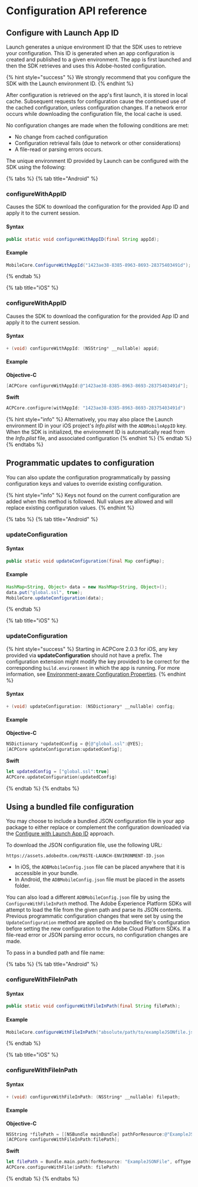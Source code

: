 # Configuration API reference

## Configure with Launch App ID

Launch generates a unique environment ID that the SDK uses to retrieve your configuration. This ID is generated when an app configuration is created and published to a given environment. The app is first launched and then the SDK retrieves and uses this Adobe-hosted configuration.

{% hint style="success" %}
We strongly recommend that you configure the SDK with the Launch environment ID.
{% endhint %}

After configuration is retrieved on the app's first launch, it is stored in local cache. Subsequent requests for configuration cause the continued use of the cached configuration, unless configuration changes. If a network error occurs while downloading the configuration file, the local cache is used.

No configuration changes are made when the following conditions are met:

* No change from cached configuration
* Configuration retrieval fails \(due to network or other considerations\)
* A file-read or parsing errors occurs.

The unique environment ID provided by Launch can be configured with the SDK using the following:

{% tabs %}
{% tab title="Android" %}
### configureWithAppID

Causes the SDK to download the configuration for the provided App ID and apply it to the current session.

#### Syntax

```java
public static void configureWithAppID(final String appId);
```

#### Example

```java
MobileCore.ConfigureWithAppId("1423ae38-8385-8963-8693-28375403491d");
```
{% endtab %}

{% tab title="iOS" %}
### configureWithAppID

Causes the SDK to download the configuration for the provided App ID and apply it to the current session.

#### Syntax

```objectivec
+ (void) configureWithAppId: (NSString* __nullable) appid;
```

#### Example

**Objective-C**

```objectivec
[ACPCore configureWithAppId:@"1423ae38-8385-8963-8693-28375403491d"];
```

**Swift**

```swift
ACPCore.configure(withAppId: "1423ae38-8385-8963-8693-28375403491d")
```

{% hint style="info" %}
Alternatively, you may also place the Launch environment ID in your iOS project's _Info.plist_ with the `ADBMobileAppID` key. When the SDK is initialized, the environment ID is automatically read from the _Info.plist_ file, and associated configuration
{% endhint %}
{% endtab %}
{% endtabs %}

## Programmatic updates to configuration

You can also update the configuration programmatically by passing configuration keys and values to override existing configuration.

{% hint style="info" %}
Keys not found on the current configuration are added when this method is followed. Null values are allowed and will replace existing configuration values.
{% endhint %}

{% tabs %}
{% tab title="Android" %}
### updateConfiguration

#### Syntax

```java
public static void updateConfiguration(final Map configMap);
```

#### Example

```java
HashMap<String, Object> data = new HashMap<String, Object>();
data.put("global.ssl", true);
MobileCore.updateConfiguration(data);
```
{% endtab %}

{% tab title="iOS" %}
### updateConfiguration

{% hint style="success" %}
Starting in ACPCore 2.0.3 for iOS, any key provided via **updateConfiguration** should not have a prefix. The configuration extension might modify the key provided to be correct for the corresponding `build.environment` in which the app is running. For more information, see [Environment-aware Configuration Properties](./#environment-aware-configuration-properties).
{% endhint %}

#### Syntax

```objectivec
+ (void) updateConfiguration: (NSDictionary* __nullable) config;
```

#### Example

**Objective-C**

```objectivec
NSDictionary *updatedConfig = @{@"global.ssl":@YES};
[ACPCore updateConfiguration:updatedConfig];
```

**Swift**

```swift
let updatedConfig = ["global.ssl":true]
ACPCore.updateConfiguration(updatedConfig)
```
{% endtab %}
{% endtabs %}

## Using a bundled file configuration

You may choose to include a bundled JSON configuration file in your app package to either replace or complement the configuration downloaded via the [Configure with Launch App ID](./#configure-with-launch-app-id) approach.

To download the JSON configuration file, use the following URL:

`https://assets.adobedtm.com/PASTE-LAUNCH-ENVIRONMENT-ID.json`

* In iOS, the `ADBMobileConfig.json` file can be placed anywhere that it is accessible in your bundle.
* In Android, the `ADBMobileConfig.json` file must be placed in the assets folder.

You can also load a different `ADBMobileConfig.json` file by using the `ConfigureWithFileInPath` method. The Adobe Experience Platform SDKs will attempt to load the file from the given path and parse its JSON contents. Previous programmatic configuration changes that were set by using the `UpdateConfiguration` method are applied on the bundled file's configuration before setting the new configuration to the Adobe Cloud Platform SDKs. If a file-read error or JSON parsing error occurs, no configuration changes are made.

To pass in a bundled path and file name:

{% tabs %}
{% tab title="Android" %}
### configureWithFileInPath

#### Syntax

```java
public static void configureWithFileInPath(final String filePath);
```

#### Example

```java
MobileCore.configureWithFileInPath("absolute/path/to/exampleJSONfile.json");
```
{% endtab %}

{% tab title="iOS" %}
### configureWithFileInPath

#### Syntax

```objectivec
+ (void) configureWithFileInPath: (NSString* __nullable) filepath;
```

#### Example

**Objective-C**

```objectivec
NSString *filePath = [[NSBundle mainBundle] pathForResource:@"ExampleJSONFile"ofType:@"json"];
[ACPCore configureWithFileInPath:filePath];
```

**Swift**

```swift
let filePath = Bundle.main.path(forResource: "ExampleJSONFile", ofType: "json")
ACPCore.configureWithFile(inPath: filePath)
```
{% endtab %}
{% endtabs %}

